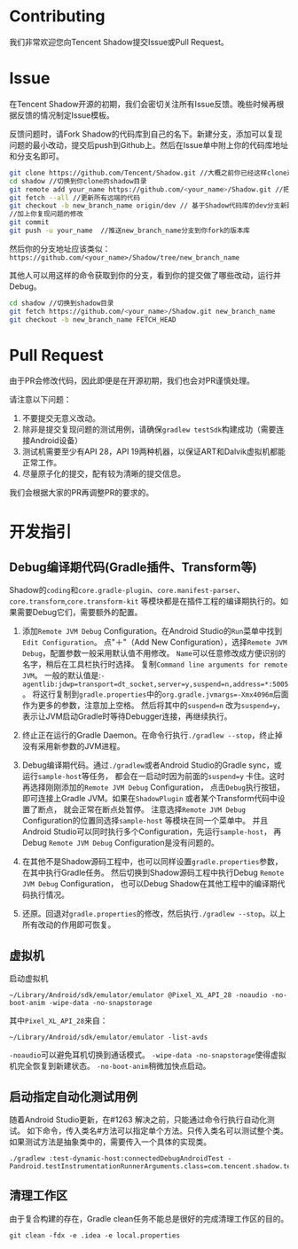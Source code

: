 # Contributing
我们非常欢迎您向Tencent Shadow提交Issue或Pull Request。

# Issue
在Tencent Shadow开源的初期，我们会密切关注所有Issue反馈。晚些时候再根据反馈的情况制定Issue模板。

反馈问题时，请Fork Shadow的代码库到自己的名下。新建分支，添加可以复现问题的最小改动，提交后push到Github上。然后在Issue单中附上你的代码库地址和分支名即可。

```sh
git clone https://github.com/Tencent/Shadow.git //大概之前你已经这样clone过Shadow的代码库了
cd shadow //切换到你clone的shadow目录
git remote add your_name https://github.com/<your_name>/Shadow.git //把你fork的版本库添加成一个远端
git fetch --all //更新所有远端的代码
git checkout -b new_branch_name origin/dev // 基于Shadow代码库的dev分支新建一个分支
//加上你复现问题的修改
git commit
git push -u your_name  //推送new_branch_name分支到你fork的版本库
```
然后你的分支地址应该类似：`https://github.com/<your_name>/Shadow/tree/new_branch_name`

其他人可以用这样的命令获取到你的分支，看到你的提交做了哪些改动，运行并Debug。
```sh
cd shadow //切换到shadow目录
git fetch https://github.com/<your_name>/Shadow.git new_branch_name
git checkout -b new_branch_name FETCH_HEAD
```

# Pull Request
由于PR会修改代码，因此即便是在开源初期，我们也会对PR谨慎处理。

请注意以下问题：

1. 不要提交无意义改动。
1. 除非是提交复现问题的测试用例，请确保`gradlew testSdk`构建成功（需要连接Android设备）
1. 测试机需要至少有API 28，API 19两种机器，以保证ART和Dalvik虚拟机都能正常工作。
1. 尽量原子化的提交，配有较为清晰的提交信息。

我们会根据大家的PR再调整PR的要求的。

# 开发指引

## Debug编译期代码(Gradle插件、Transform等)

Shadow的`coding`和`core.gradle-plugin`、`core.manifest-parser`、`core.transform`,`core.transform-kit`
等模块都是在插件工程的编译期执行的。如果需要Debug它们，需要额外的配置。

1. 添加`Remote JVM Debug` Configuration。在Android Studio的`Run`菜单中找到`Edit Configuration`。 点"＋"（Add New
   Configuration），选择`Remote JVM Debug`，配置参数一般采用默认值不用修改。
   `Name`可以任意修改成方便识别的名字，稍后在工具栏执行时选择。 复制`Command line arguments for remote JVM`。
   一般的默认值是:`-agentlib:jdwp=transport=dt_socket,server=y,suspend=n,address=*:5005`。
   将这行复制到`gradle.properties`中的`org.gradle.jvmargs=-Xmx4096m`后面作为更多的参数，注意加上空格。 然后将其中的`suspend=n`
   改为`suspend=y`，表示让JVM启动Gradle时等待Debugger连接，再继续执行。

2. 终止正在运行的Gradle Daemon。在命令行执行`./gradlew --stop`，终止掉没有采用新参数的JVM进程。

3. Debug编译期代码。通过`./gradlew`或者Android Studio的Gradle sync，或运行`sample-host`等任务， 都会在一启动时因为前面的`suspend=y`
   卡住。这时再选择刚刚添加的`Remote JVM Debug` Configuration， 点击`Debug`执行按钮，即可连接上Gradle JVM。如果在`ShadowPlugin`
   或者某个Transform代码中设置了断点， 就会正常在断点处暂停。 注意选择`Remote JVM Debug` Configuration的位置同选择`sample-host`
   等模块在同一个菜单中。 并且Android Studio可以同时执行多个Configuration，先运行`sample-host`， 再Debug `Remote JVM Debug`
   Configuration是没有问题的。

4. 在其他不是Shadow源码工程中，也可以同样设置`gradle.properties`参数，在其中执行Gradle任务。
   然后切换到Shadow源码工程中执行Debug `Remote JVM Debug` Configuration， 也可以Debug Shadow在其他工程中的编译期代码执行情况。

5. 还原。回退对`gradle.properties`的修改，然后执行`./gradlew --stop`。以上所有改动的作用即可恢复。

## 虚拟机

启动虚拟机

```shell
~/Library/Android/sdk/emulator/emulator @Pixel_XL_API_28 -noaudio -no-boot-anim -wipe-data -no-snapstorage
```

其中`Pixel_XL_API_28`来自：

```shell
~/Library/Android/sdk/emulator/emulator -list-avds
```

`-noaudio`可以避免耳机切换到通话模式。
`-wipe-data -no-snapstorage`使得虚拟机完全恢复到新建状态。
`-no-boot-anim`稍微加快点启动。

## 启动指定自动化测试用例

随着Android Studio更新，在#1263 解决之前，只能通过命令行执行自动化测试。
如下命令，传入类名#方法可以指定单个方法。只传入类名可以测试整个类。
如果测试方法是抽象类中的，需要传入一个具体的实现类。

```shell
./gradlew :test-dynamic-host:connectedDebugAndroidTest -Pandroid.testInstrumentationRunnerArguments.class=com.tencent.shadow.test.cases.plugin_main.ApplicationContextSubDirTest#testGetDatabasePath
```

## 清理工作区

由于复合构建的存在，Gradle clean任务不能总是很好的完成清理工作区的目的。

```shell
git clean -fdx -e .idea -e local.properties 
```
